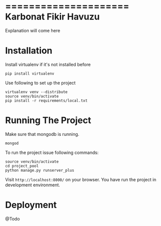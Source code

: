 =====================
Karbonat Fikir Havuzu
=====================

Explanation will come here

Installation
============

Install virtualenv if it's not installed before

    pip install virtualenv

Use following to set up the project

    virtualenv venv --distribute
    source venv/bin/activate
    pip install -r requirements/local.txt 

Running The Project
===================
  
Make sure that mongodb is running.

    mongod

To run the project issue following commands:

    source venv/bin/activate
    cd project_pool
    python manage.py runserver_plus

Visit `http://localhost:8000/` on your browser. You have run the project in development environment.

Deployment
==========

@Todo
